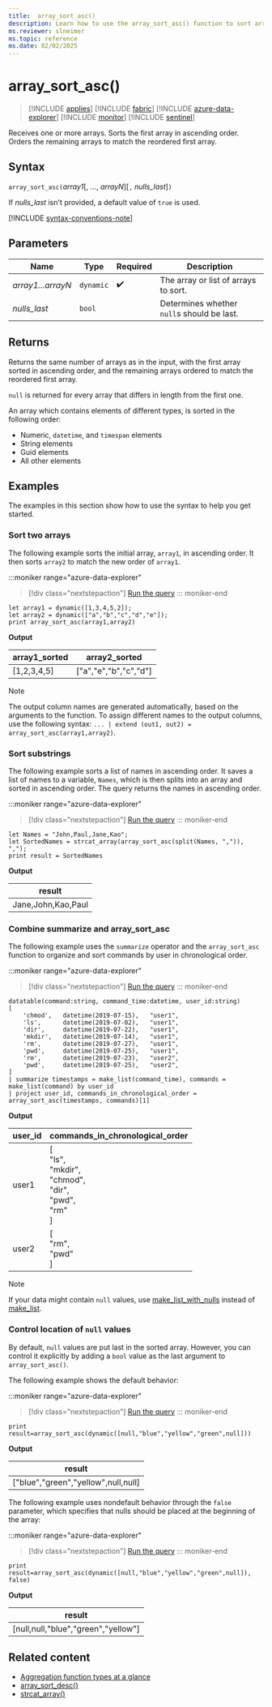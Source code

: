 ```yaml
---
title:  array_sort_asc()
description: Learn how to use the array_sort_asc() function to sort arrays in ascending order.
ms.reviewer: slneimer
ms.topic: reference
ms.date: 02/02/2025
---
```

# array_sort_asc()

> [!INCLUDE [applies](../includes/applies-to-version/applies.md)] [!INCLUDE [fabric](../includes/applies-to-version/fabric.md)] [!INCLUDE [azure-data-explorer](../includes/applies-to-version/azure-data-explorer.md)] [!INCLUDE [monitor](../includes/applies-to-version/monitor.md)] [!INCLUDE [sentinel](../includes/applies-to-version/sentinel.md)]

Receives one or more arrays. Sorts the first array in ascending order. Orders the remaining arrays to match the reordered first array.

## Syntax

`array_sort_asc(`*array1*[, ..., *arrayN*][`,` *nulls_last*]`)`

If *nulls_last* isn't provided, a default value of `true` is used.

[!INCLUDE [syntax-conventions-note](../includes/syntax-conventions-note.md)]

## Parameters

| Name | Type | Required | Description |
|--|--|--|--|
|*array1...arrayN*| `dynamic` |  :heavy_check_mark: | The array or list of arrays to sort.|
| *nulls_last* | `bool` |  | Determines whether `null`s should be last.|

## Returns

Returns the same number of arrays as in the input, with the first array sorted in ascending order, and the remaining arrays ordered to match the reordered first array.

`null` is returned for every array that differs in length from the first one.

An array which contains elements of different types, is sorted in the following order:

* Numeric, `datetime`, and `timespan` elements
* String elements
* Guid elements
* All other elements

## Examples

The examples in this section show how to use the syntax to help you get started.

### Sort two arrays

The following example sorts the initial array, `array1`, in ascending order. It then sorts `array2` to match the new order of `array1`.

:::moniker range="azure-data-explorer"
> [!div class="nextstepaction"]
> <a href="https://dataexplorer.azure.com/clusters/help/databases/Samples?query=H4sIAAAAAAAAA8tJLVFILCpKrDRUsFVIqcxLzM1M1og21DHWMdEx1TGK1bTmyoEpMUJWopSopKOUBMTJQJwCxKlKIMUFRZl5UOXxxflFJfGJxckaEAt0IIZoAgAts93scwAAAA==" target="_blank">Run the query</a>
::: moniker-end

```kusto
let array1 = dynamic([1,3,4,5,2]);
let array2 = dynamic(["a","b","c","d","e"]);
print array_sort_asc(array1,array2)
```

**Output**

|array1_sorted|array2_sorted|
|---|---|
|[1,2,3,4,5]|["a","e","b","c","d"]|

> [!NOTE]
> The output column names are generated automatically, based on the arguments to the function. To assign different names to the output columns, use the following syntax: `... | extend (out1, out2) = array_sort_asc(array1,array2)`.

### Sort substrings

The following example sorts a list of names in ascending order. It saves a list of names to a variable, `Names`, which is then splits into an array and sorted in ascending order. The query returns the names in ascending order.

:::moniker range="azure-data-explorer"
> [!div class="nextstepaction"]
> <a href="https://dataexplorer.azure.com/clusters/help/databases/Samples?query=H4sIAAAAAAAAA8tJLVHwS8xNLVawVVDyys%2FI0wlILM3R8UrMS9XxTsxXsublygEqCc4vKklNgSksLilKTiyJTywqSqzUAJPxxUAF8YnFyRrFBTmZJRpglToKSjpKmpoQCmhQQVFmXolCUWpxaU4J0BQkMwFYffnyhgAAAA%3D%3D" target="_blank">Run the query</a>
::: moniker-end

```kusto
let Names = "John,Paul,Jane,Kao";
let SortedNames = strcat_array(array_sort_asc(split(Names, ",")), ",");
print result = SortedNames
```

**Output**

|result|
|---|
|Jane,John,Kao,Paul|

### Combine summarize and array_sort_asc

The following example uses the `summarize` operator and the `array_sort_asc` function to organize and sort commands by user in chronological order.

:::moniker range="azure-data-explorer"
> [!div class="nextstepaction"]
> <a href="https://dataexplorer.azure.com/clusters/help/databases/Samples?query=H4sIAAAAAAAAA5WR0WoDIRBF3/crJC9ZYQO7tiU00C8JQSYqiY2uy4yhpPTjq23sFmIK1ZdxOPdy5WqI6e6daVXwHka9oYh2PHTs+pbRerPREE0eOnYmg9IWjDfbhqWzVEcf9LJLY0Fb0Q/Pq369Gp543i+yclh037yjL7jG96LCa4tXwQ0varw/FcVtnscKj/5uHrGu8NObvpun9t+//B9mXvzTP/O75oPROZWF9t2wjFIEPxF7YR5ORjpLsf3dJv8pt8pwtr+UmpP1hOHVqFg2s1baUaojhjG4cLAKnAyoDSZLQISLpIBRAql2jjSL+XbYfQJov9dSfAIAAA==" target="_blank">Run the query</a>
::: moniker-end

```kusto
datatable(command:string, command_time:datetime, user_id:string)
[
    'chmod',   datetime(2019-07-15),   "user1",
    'ls',      datetime(2019-07-02),   "user1",
    'dir',     datetime(2019-07-22),   "user1",
    'mkdir',   datetime(2019-07-14),   "user1",
    'rm',      datetime(2019-07-27),   "user1",
    'pwd',     datetime(2019-07-25),   "user1",
    'rm',      datetime(2019-07-23),   "user2",
    'pwd',     datetime(2019-07-25),   "user2",
]
| summarize timestamps = make_list(command_time), commands = make_list(command) by user_id
| project user_id, commands_in_chronological_order = array_sort_asc(timestamps, commands)[1]
```

**Output**

|user_id|commands_in_chronological_order|
|---|---|
|user1|[<br>  "ls",<br>  "mkdir",<br>  "chmod",<br>  "dir",<br>  "pwd",<br>  "rm"<br>]|
|user2|[<br>  "rm",<br>  "pwd"<br>]|

> [!NOTE]
> If your data might contain `null` values, use [make_list_with_nulls](make-list-with-nulls-aggregation-function.md) instead of [make_list](make-list-aggregation-function.md).

### Control location of `null` values

By default, `null` values are put last in the sorted array. However, you can control it explicitly by adding a `bool` value as the last argument to `array_sort_asc()`.

The following example shows the default behavior:

:::moniker range="azure-data-explorer"
> [!div class="nextstepaction"]
> <a href="https://dataexplorer.azure.com/clusters/help/databases/Samples?query=H4sIAAAAAAAAAysoyswrUShKLS7NKbFNLCpKrIwvzi8qiU8sTtZIqcxLzM1M1ojOK83J0VFKyilNVdJRqkzNyckvBzLSi1JT85R0QJKxmpoApOe8zkkAAAA%3D" target="_blank">Run the query</a>
::: moniker-end

```kusto
print result=array_sort_asc(dynamic([null,"blue","yellow","green",null]))
```

**Output**

|result|
|---|
|["blue","green","yellow",null,null]|

The following example uses nondefault behavior through the `false` parameter, which specifies that nulls should be placed at the beginning of the array:

:::moniker range="azure-data-explorer"
> [!div class="nextstepaction"]
> <a href="https://dataexplorer.azure.com/clusters/help/databases/Samples?query=H4sIAAAAAAAAAxXJUQqAIAwA0KvEvhR2hU4SIctWCGvGpoS3r%2F4evNuKtsnYu7SZzGgkr9YSeQ77ULpKDot2EYRNOgPCYJH6fDiNWQH%2FXCNOB4lzfAFnY7HmUAAAAA%3D%3D" target="_blank">Run the query</a>
::: moniker-end

```kusto
print result=array_sort_asc(dynamic([null,"blue","yellow","green",null]), false)
```

**Output**

|result|
|---|
|[null,null,"blue","green","yellow"]|

## Related content

* [Aggregation function types at a glance](aggregation-functions.md)
* [array_sort_desc()](array-sort-desc-function.md)
* [strcat_array()](strcat-array-function.md)
